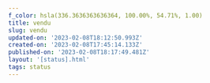 ```yaml
---
f_color: hsla(336.3636363636364, 100.00%, 54.71%, 1.00)
title: vendu
slug: vendu
updated-on: '2023-02-08T18:12:50.993Z'
created-on: '2023-02-08T17:45:14.133Z'
published-on: '2023-02-08T18:17:49.481Z'
layout: '[status].html'
tags: status
---
```



